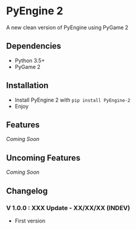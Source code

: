 # PyEngine 2

A new clean version of PyEngine using PyGame 2
 
## Dependencies

- Python 3.5+
- PyGame 2

## Installation

- Install PyEngine 2 with `pip install PyEngine-2`
- Enjoy

## Features

*Coming Soon*

## Uncoming Features

*Coming Soon*

## Changelog

### V 1.0.0 : XXX Update - XX/XX/XX (INDEV)

- First version